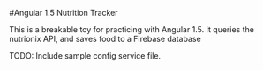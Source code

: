 #Angular 1.5 Nutrition Tracker

This is a breakable toy for practicing with Angular 1.5. It queries the nutrionix API, and saves food to a Firebase database

TODO: Include sample config service file.
